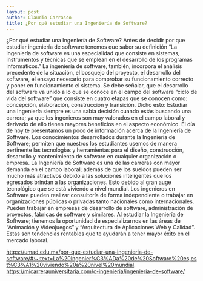 ```yaml
---
layout: post
author: Claudio Carrasco
title: ¿Por qué estudiar una Ingeniería de Software?
---
```


¿Por qué estudiar una Ingeniería de Software?
Antes de decidir por que estudiar ingeniería de software tenemos que saber su definición
“La ingeniería de software es una especialidad que consiste en sistemas, instrumentos y técnicas que se emplean en el desarrollo de los programas informáticos.”
La ingeniería de software, también, incorpora el análisis precedente de la situación, el bosquejo del proyecto, el desarrollo del software, el ensayo necesario para comprobar su funcionamiento correcto y poner en funcionamiento el sistema.
Se debe señalar, que el desarrollo del software va unido a lo que se conoce en el campo del software “ciclo de vida del software” que consiste en cuatro etapas que se conocen como: concepción, elaboración, construcción y transición.
 Dicho esto: Estudiar una Ingeniería siempre es una sabia decisión cuando estás buscando una carrera; ya que los ingenieros son muy valorados en el campo laboral y derivado de ello tienen mayores beneficios en el aspecto económico. El día de hoy te presentamos un poco de información acerca de la Ingeniería de Software.
Los conocimientos desarrollados durante la Ingeniería de Software; permiten que nuestros los  estudiantes usemos de manera pertinente las tecnologías y herramientas para el diseño, construcción, desarrollo y mantenimiento de software en cualquier organización o empresa.
La Ingeniería de Software es una de las carreras con mayor demanda en el campo laboral; además de que los sueldos pueden ser mucho más atractivos debido a las soluciones inteligentes que los egresados brindan a las organizaciones. Esto debido al gran auge tecnológico que se está viviendo a nivel mundial.
Los ingenieros en Software pueden realizar consultoría de forma independiente o trabajar en organizaciones públicas o privadas tanto nacionales como internacionales. Pueden trabajar en empresas de desarrollo de software, administración de proyectos, fábricas de software y similares.
Al estudiar la Ingeniería de Software; tienemos la oportunidad de especializarnos en las áreas de “Animación y Videojuegos” y “Arquitectura de Aplicaciones Web y Calidad”. Estas son tendencias rentables que te ayudarán a tener mayor éxito en el mercado laboral.

https://umad.edu.mx/por-que-estudiar-una-ingenieria-de-software/#:~:text=La%20Ingenier%C3%ADa%20de%20Software%20es,est%C3%A1%20viviendo%20a%20nivel%20mundial.
https://micarrerauniversitaria.com/c-ingenieria/ingenieria-de-software/
